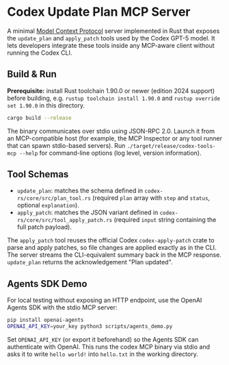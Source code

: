 # Codex Update Plan MCP Server

A minimal [Model Context Protocol](https://modelcontextprotocol.io/) server implemented in Rust that exposes the `update_plan` and `apply_patch` tools used by the Codex GPT-5 model. It lets developers integrate these tools inside any MCP-aware client without running the Codex CLI.

## Build & Run
**Prerequisite:** install Rust toolchain 1.90.0 or newer (edition 2024 support) before building, e.g. `rustup toolchain install 1.90.0` and `rustup override set 1.90.0` in this directory.

```bash
cargo build --release
```

The binary communicates over stdio using JSON-RPC 2.0. Launch it from an MCP-compatible host (for example, the MCP Inspector or any tool runner that can spawn stdio-based servers). Run `./target/release/codex-tools-mcp --help` for command-line options (log level, version information).

## Tool Schemas

- `update_plan`: matches the schema defined in `codex-rs/core/src/plan_tool.rs` (required `plan` array with `step` and `status`, optional `explanation`).
- `apply_patch`: matches the JSON variant defined in `codex-rs/core/src/tool_apply_patch.rs` (required `input` string containing the full patch payload).

The `apply_patch` tool reuses the official Codex `codex-apply-patch` crate to parse and apply patches, so file changes are applied exactly as in the CLI. The server streams the CLI-equivalent summary back in the MCP response. `update_plan` returns the acknowledgement "Plan updated".

## Agents SDK Demo

For local testing without exposing an HTTP endpoint, use the OpenAI Agents SDK with the stdio MCP server:

```bash
pip install openai-agents
OPENAI_API_KEY=your_key python3 scripts/agents_demo.py
```

Set `OPENAI_API_KEY` (or export it beforehand) so the Agents SDK can authenticate with OpenAI. This runs the codex MCP binary via stdio and asks it to write `hello world!` into `hello.txt` in the working directory.